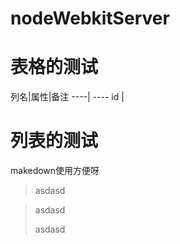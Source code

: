 nodeWebkitServer
================

表格的测试
=====

列名|属性|备注
----| ----
id |


列表的测试
======
makedown使用方便呀


>asdasd

>asdasd
>
>asdasd